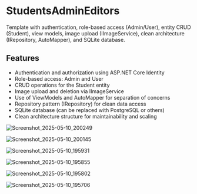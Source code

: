 # StudentsAdminEditors

Template with authentication, role-based access (Admin/User), entity CRUD (Student), view models, image upload (IImageService), clean architecture (IRepository, AutoMapper), and SQLite database.

## Features

- Authentication and authorization using ASP.NET Core Identity
- Role-based access: Admin and User
- CRUD operations for the Student entity
- Image upload and deletion via IImageService
- Use of ViewModels and AutoMapper for separation of concerns
- Repository pattern (IRepository<T>) for clean data access
- SQLite database (can be replaced with PostgreSQL or others)
- Clean architecture structure for maintainability and scaling
 
![Screenshot_2025-05-10_200249](https://github.com/user-attachments/assets/ab56d3f2-0c19-41f2-8c3c-a1b0f5313e85)

![Screenshot_2025-05-10_200145](https://github.com/user-attachments/assets/6e65e398-51fd-4a9f-863a-407da69f650f)

![Screenshot_2025-05-10_195931](https://github.com/user-attachments/assets/9c5fb637-154e-49c8-bb37-22c8c1c5d3e8)

![Screenshot_2025-05-10_195855](https://github.com/user-attachments/assets/d93a25ab-1a8d-41c3-8313-57f3118edaaf)

![Screenshot_2025-05-10_195802](https://github.com/user-attachments/assets/428a9f93-566a-4b6f-9f50-daebf82f925b)

![Screenshot_2025-05-10_195706](https://github.com/user-attachments/assets/7331ce3d-cebe-4c27-bc5d-e6e52eb13b0b)
